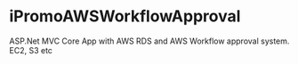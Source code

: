 # iPromoAWSWorkflowApproval
ASP.Net MVC Core App with AWS RDS and AWS Workflow approval system. EC2, S3 etc
